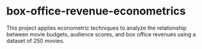 # box-office-revenue-econometrics
This project applies econometric techniques to analyze the relationship between movie budgets, audience scores, and box office revenues using a dataset of 250 movies.
